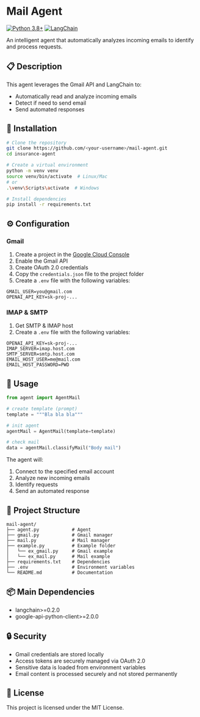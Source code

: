 # Mail Agent
[![Python 3.8+](https://img.shields.io/badge/python-3.8+-blue.svg)](https://www.python.org/)
[![LangChain](https://img.shields.io/badge/LangChain-0.1.0-green.svg)](https://github.com/langchain-ai/langchain)

An intelligent agent that automatically analyzes incoming emails to identify and process requests.

## 📋 Description

This agent leverages the Gmail API and LangChain to:
- Automatically read and analyze incoming emails
- Detect if need to send email
- Send automated responses

## 🔧 Installation

```bash
# Clone the repository
git clone https://github.com/<your-username>/mail-agent.git
cd insurance-agent

# Create a virtual environment
python -m venv venv
source venv/bin/activate  # Linux/Mac
# or
.\venv\Scripts\activate  # Windows

# Install dependencies
pip install -r requirements.txt
```

## ⚙️ Configuration

### Gmail

1. Create a project in the [Google Cloud Console](https://console.cloud.google.com)
2. Enable the Gmail API
3. Create OAuth 2.0 credentials
4. Copy the `credentials.json` file to the project folder
5. Create a `.env` file with the following variables:
```
GMAIL_USER=you@gmail.com
OPENAI_API_KEY=sk-proj-...
```

### IMAP & SMTP

1. Get SMTP & IMAP host
2. Create a `.env` file with the following variables:
```
OPENAI_API_KEY=sk-proj-...
IMAP_SERVER=imap.host.com
SMTP_SERVER=smtp.host.com
EMAIL_HOST_USER=me@mail.com
EMAIL_HOST_PASSWORD=PWD
```

## 🚀 Usage

```python
from agent import AgentMail

# create template (prompt)
template = """Bla bla bla"""

# init agent
agentMail = AgentMail(template=template)

# check mail
data = agentMail.classifyMail("Body mail")
```

The agent will:
1. Connect to the specified email account
2. Analyze new incoming emails
3. Identify requests
4. Send an automated response

## 📁 Project Structure

```
mail-agent/
├── agent.py            # Agent 
├── gmail.py            # Gmail manager
├── mail.py             # Mail manager
├── example.py          # Example folder
│   └── ex_gmail.py     # Gmail example
│   └── ex_mail.py      # Mail example
├── requirements.txt    # Dependencies
├── .env                # Environment variables
└── README.md           # Documentation
```

## 📦 Main Dependencies

- langchain>=0.2.0
- google-api-python-client>=2.0.0

## 🔒 Security

- Gmail credentials are stored locally
- Access tokens are securely managed via OAuth 2.0
- Sensitive data is loaded from environment variables
- Email content is processed securely and not stored permanently

## 📝 License

This project is licensed under the MIT License.